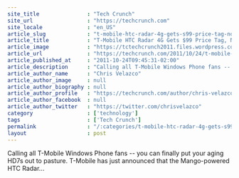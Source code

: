 ```yaml
---
site_title               : "Tech Crunch"
site_url                 : "https://techcrunch.com"
site_locale              : "en_US"
article_slug             : "t-mobile-htc-radar-4g-gets-s99-price-tag-november-2-launch-date"
article_title            : "T-Mobile HTC Radar 4G Gets $99 Price Tag, November 2 Launch Date"
article_image            : "https://tctechcrunch2011.files.wordpress.com/2011/10/htcradar.jpg?w=512&h=400&crop=1"
article_url              : "https://techcrunch.com/2011/10/24/t-mobile-htc-radar-4g-gets-99-price-tag-november-2-launch-date/"
article_published_at     : "2011-10-24T09:45:31-02:00"
article_description      : "Calling all T-Mobile Windows Phone fans -- you can finally put your aging HD7s out to pasture. T-Mobile has just announced that the Mango-powered HTC Radar..."
article_author_name      : "Chris Velazco"
article_author_image     : null
article_author_biography : null
article_author_profile   : "https://techcrunch.com/author/chris-velazco/"
article_author_facebook  : null
article_author_twitter   : "https://twitter.com/chrisvelazco"
category                 : ['technology']
tags                     : ['Tech Crunch']
permalink                : "/:categories/t-mobile-htc-radar-4g-gets-s99-price-tag-november-2-launch-date/"
layout                   : post
---
```


Calling all T-Mobile Windows Phone fans -- you can finally put your aging HD7s out to pasture. T-Mobile has just announced that the Mango-powered HTC Radar...
